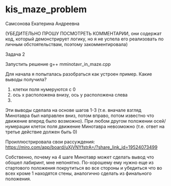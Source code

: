 # kis_maze_problem

Самсонова Екатерина Андреевна

(УБЕДИТЕЛЬНО ПРОШУ ПОСМОТРЕТЬ КОММЕНТАРИИ, они содержат код, который демонстрирует логику, но я не успела его реализовать по личным обстоятельствам, поэтому закомментировала)

Задача 2

Запустить решение g++ mminotavr_in_maze.cpp




Для начала я попыталась разобраться как устроен пример. Какие выводы получила?

1) клетки поля нумеруются с 0
2) ось х расположена внизу, ось у расположена слева
3) 
Эти выводы сделала на основе шагов 1-3 (т.е. вначале взгляд Минотавра был направлен вниз, потом вправо, потом известно что движение вперед было возможно). При любом другом положении осей/нумерации клеток поля движение Минотавра невозможно (т.е. ответ на третье действие должен быть 0)

Проиллюстрировала свои рассуждения:
https://miro.com/app/board/uXjVNYfstrA=/?share_link_id=19524073499

Собственно, почему на 4 шаге Минотавр может сделать вывод что обошел лабиринт, мне непонятно. По-хорошему ему нужно еще из стартового положения покрутиться во все стороны и убедиться что во всех кроме 1 находятся стены, аналогично сделать из финального положения.
